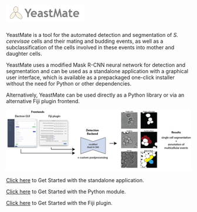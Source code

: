 # ![Logo](imgs/ym.png)

YeastMate is a tool for the automated detection and segmentation of *S. cerevisae* cells and their mating and budding events, as well as a subclassification of the cells involved in these events into mother and daughter cells.

YeastMate uses a modified Mask R-CNN neural network for detection and segmentation and can be used as a standalone application with a graphical user interface, which is available as a prepackaged one-click installer without the need for Python or other dependencies. 

Alternatively, YeastMate can be used directly as a Python library or via an alternative Fiji plugin frontend.

![Screenshot](imgs/fig1.png)

[Click here](./gui.md) to Get Started with the standalone application.

[Click here](./environment.md) to Get Started with the Python module.

[Click here](./fiji.md) to Get Started with the Fiji plugin.